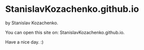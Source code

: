 # StanislavKozachenko.github.io
by Stanislav Kozachenko.

You can open this site on: StanislavKozachenko.github.io.

Have a nice day. :)

